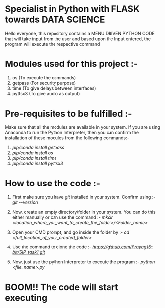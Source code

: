 # Specialist in Python with FLASK towards DATA SCIENCE

Hello everyone, this repository contains a MENU DRIVEN PYTHON CODE that will take input from the user and based upon the Input entered, the program will execute the respective command

# Modules used for this project :-
1. os (To execute the commands)
2. getpass (For security purpose)
3. time (To give delays between interfaces)
4. pyttsx3 (To give audio as output)

# Pre-requisites to be fulfilled :-
Make sure that all the modules are available in your system. If you are using Anaconda to run the Python Interpreter, then you can confirm the installation of these modules from the following commands:-
1. *pip/conda install getpass*
2. *pip/conda install os*
3. *pip/conda install time*
4. *pip/conda install pyttsx3*

# How to use the code :-
1. First make sure you have *git* installed in your system. Confirm using :-
 *git --version*
 
2. Now, create an empty directory/folder in your system. You can do this either manually or can use the command :-
 *mkdir <location_where_you_want_to_create_the_folder>/<Folder_name>*
 
3. Open your CMD prompt, and go inside the folder by :- 
  *cd <full_location_of_your_created_folder>*
  
4. Use the command to clone the code :-
 *https://github.com/Prayag15-bit/SIP_task1.git*
 
5. Now, just use the python Interpreter to execute the program :-
 *python <file_name>.py*
 
# BOOM!! The code will start executing
